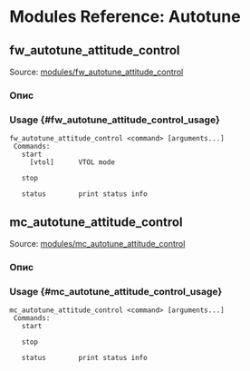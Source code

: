 # Modules Reference: Autotune

## fw_autotune_attitude_control

Source: [modules/fw_autotune_attitude_control](https://github.com/PX4/PX4-Autopilot/tree/main/src/modules/fw_autotune_attitude_control)

### Опис

### Usage {#fw_autotune_attitude_control_usage}

```
fw_autotune_attitude_control <command> [arguments...]
 Commands:
   start
     [vtol]      VTOL mode

   stop

   status        print status info
```

## mc_autotune_attitude_control

Source: [modules/mc_autotune_attitude_control](https://github.com/PX4/PX4-Autopilot/tree/main/src/modules/mc_autotune_attitude_control)

### Опис

### Usage {#mc_autotune_attitude_control_usage}

```
mc_autotune_attitude_control <command> [arguments...]
 Commands:
   start

   stop

   status        print status info
```
